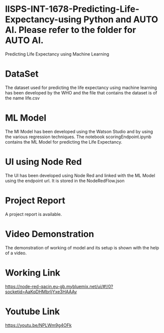 # llSPS-INT-1678-Predicting-Life-Expectancy-using Python and AUTO AI. Please refer to the folder for AUTO AI.

Predicting Life Expectancy using Machine Learning

# DataSet
The dataset used for predicting the life expectancy using machine learning has been developed by the WHO and the file that contains the dataset is of the name life.csv

# ML Model
The Ml Model has been developed using the Watson Studio and by using the various regression techniques. The notebook scoringEndpoint.ipynb contains the ML Model for predicting the Life Expectancy.

# UI using Node Red
The UI has been developed using Node Red and linked with the ML Model using the endpoint url. It is stored in the NodeRedFlow.json

# Project Report
A project report is available.

# Video Demonstration
The demonstration of working of model and its setup is shown with the help of a video.

# Working Link
https://node-red-qacin.eu-gb.mybluemix.net/ui/#!/0?socketid=AaKqDHMbrljYxe3HAAAy

# Youtube Link
https://youtu.be/NPLWm9g4OFk

